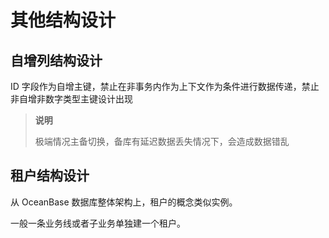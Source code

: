 # 其他结构设计

## 自增列结构设计

ID 字段作为自增主键，禁止在非事务内作为上下文作为条件进行数据传递，禁止非自增非数字类型主键设计出现

>**说明**
>
>极端情况主备切换，备库有延迟数据丢失情况下，会造成数据错乱

## 租户结构设计

从 OceanBase 数据库整体架构上，租户的概念类似实例。

一般一条业务线或者子业务单独建一个租户。

